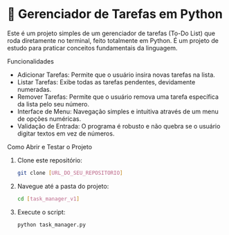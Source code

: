 # 🚀 Gerenciador de Tarefas em Python

Este é um projeto simples de um gerenciador de tarefas (To-Do List) que roda diretamente no terminal, feito totalmente em Python. É um projeto de estudo para praticar conceitos fundamentais da linguagem.

Funcionalidades

* Adicionar Tarefas: Permite que o usuário insira novas tarefas na lista.
* Listar Tarefas: Exibe todas as tarefas pendentes, devidamente numeradas.
* Remover Tarefas: Permite que o usuário remova uma tarefa específica da lista pelo seu número.
* Interface de Menu: Navegação simples e intuitiva através de um menu de opções numéricas.
* Validação de Entrada: O programa é robusto e não quebra se o usuário digitar textos em vez de números.


Como Abrir e Testar o Projeto

1.  Clone este repositório:
    ```bash
    git clone [URL_DO_SEU_REPOSITORIO]
    ```
2.  Navegue até a pasta do projeto:
    ```bash
    cd [task_manager_v1]
    ```
3.  Execute o script:
    ```bash
    python task_manager.py
    ```